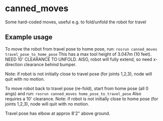 # canned_moves
Some hard-coded moves, useful e.g. to fold/unfold the robot for travel

## Example usage
To move the robot from travel pose to home pose, run:
`rosrun canned_moves travel_pose_to_home_pose`
This has a max tool height of 3.047m (10 feet).
NEED 10' CLEARANCE TO UNFOLD.
AlSO, robot will fully extend, so need x-direction clearance behind bumper.

Note: if robot is not initially close to travel pose (for joints 1,2,3), node will quit with no motion.

To move robot back to travel pose (re-fold), start from home pose (all 0 angs) and run:
`rosrun canned_moves home_pose_to_travel_pose`
Also requires a 10' clearance.
Note: if robot is not initially close to home pose (for joints 1,2,3), node will quit with no motion.

Travel pose has elbow at approx 8'2" above ground.


    
